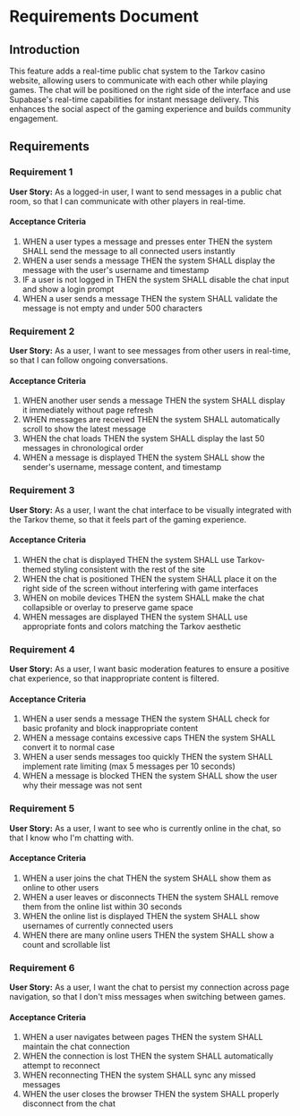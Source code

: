 # Requirements Document

## Introduction

This feature adds a real-time public chat system to the Tarkov casino website, allowing users to communicate with each other while playing games. The chat will be positioned on the right side of the interface and use Supabase's real-time capabilities for instant message delivery. This enhances the social aspect of the gaming experience and builds community engagement.

## Requirements

### Requirement 1

**User Story:** As a logged-in user, I want to send messages in a public chat room, so that I can communicate with other players in real-time.

#### Acceptance Criteria

1. WHEN a user types a message and presses enter THEN the system SHALL send the message to all connected users instantly
2. WHEN a user sends a message THEN the system SHALL display the message with the user's username and timestamp
3. IF a user is not logged in THEN the system SHALL disable the chat input and show a login prompt
4. WHEN a user sends a message THEN the system SHALL validate the message is not empty and under 500 characters

### Requirement 2

**User Story:** As a user, I want to see messages from other users in real-time, so that I can follow ongoing conversations.

#### Acceptance Criteria

1. WHEN another user sends a message THEN the system SHALL display it immediately without page refresh
2. WHEN messages are received THEN the system SHALL automatically scroll to show the latest message
3. WHEN the chat loads THEN the system SHALL display the last 50 messages in chronological order
4. WHEN a message is displayed THEN the system SHALL show the sender's username, message content, and timestamp

### Requirement 3

**User Story:** As a user, I want the chat interface to be visually integrated with the Tarkov theme, so that it feels part of the gaming experience.

#### Acceptance Criteria

1. WHEN the chat is displayed THEN the system SHALL use Tarkov-themed styling consistent with the rest of the site
2. WHEN the chat is positioned THEN the system SHALL place it on the right side of the screen without interfering with game interfaces
3. WHEN on mobile devices THEN the system SHALL make the chat collapsible or overlay to preserve game space
4. WHEN messages are displayed THEN the system SHALL use appropriate fonts and colors matching the Tarkov aesthetic

### Requirement 4

**User Story:** As a user, I want basic moderation features to ensure a positive chat experience, so that inappropriate content is filtered.

#### Acceptance Criteria

1. WHEN a user sends a message THEN the system SHALL check for basic profanity and block inappropriate content
2. WHEN a message contains excessive caps THEN the system SHALL convert it to normal case
3. WHEN a user sends messages too quickly THEN the system SHALL implement rate limiting (max 5 messages per 10 seconds)
4. WHEN a message is blocked THEN the system SHALL show the user why their message was not sent

### Requirement 5

**User Story:** As a user, I want to see who is currently online in the chat, so that I know who I'm chatting with.

#### Acceptance Criteria

1. WHEN a user joins the chat THEN the system SHALL show them as online to other users
2. WHEN a user leaves or disconnects THEN the system SHALL remove them from the online list within 30 seconds
3. WHEN the online list is displayed THEN the system SHALL show usernames of currently connected users
4. WHEN there are many online users THEN the system SHALL show a count and scrollable list

### Requirement 6

**User Story:** As a user, I want the chat to persist my connection across page navigation, so that I don't miss messages when switching between games.

#### Acceptance Criteria

1. WHEN a user navigates between pages THEN the system SHALL maintain the chat connection
2. WHEN the connection is lost THEN the system SHALL automatically attempt to reconnect
3. WHEN reconnecting THEN the system SHALL sync any missed messages
4. WHEN the user closes the browser THEN the system SHALL properly disconnect from the chat
